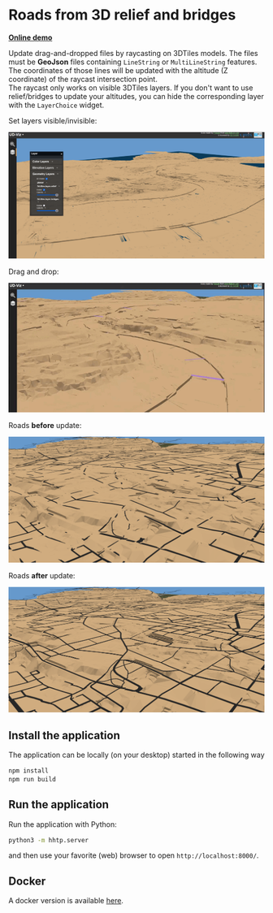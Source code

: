 # Roads from 3D relief and bridges

[**Online demo**](https://projet.liris.cnrs.fr/vcity/permalink/demo-ui-data-driven.html)

Update drag-and-dropped files by raycasting on 3DTiles models. The files must be **GeoJson** files containing `LineString` or `MultiLineString` features. The coordinates of those lines will be updated with the altitude (Z coordinate) of the raycast intersection point.  
The raycast only works on visible 3DTiles layers. If you don't want to use relief/bridges to update your altitudes, you can hide the corresponding layer with the `LayerChoice` widget.

Set layers visible/invisible:

![visible](screenshot/visible_layers.png)

Drag and drop:

![gif](screenshot/roads_d&d.gif)

Roads **before** update:

![before](screenshot/roads_before.png)

Roads **after** update:

![after](screenshot/roads_after.png)

## Install the application

The application can be locally (on your desktop) started in the following way

```bash
npm install
npm run build
```

## Run the application

Run the application with Python:

```bash
python3 -m hhtp.server
```

and then use your favorite (web) browser to open
`http://localhost:8000/`.

## Docker

A docker version is available [here](https://github.com/VCityTeam/UD-Demo-VCity-UI-driven-data-computation-Lyon-docker).
